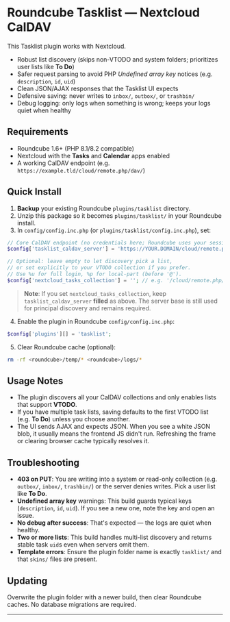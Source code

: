 # Roundcube Tasklist — Nextcloud CalDAV

This Tasklist plugin works with Nextcloud.

- Robust list discovery (skips non-VTODO and system folders; prioritizes user lists like **To Do**)
- Safer request parsing to avoid PHP *Undefined array key* notices (e.g. `description`, `id`, `uid`)
- Clean JSON/AJAX responses that the Tasklist UI expects
- Defensive saving: never writes to `inbox/`, `outbox/`, or `trashbin/`
- Debug logging: only logs when something is wrong; keeps your logs quiet when healthy

## Requirements

- Roundcube 1.6+ (PHP 8.1/8.2 compatible)
- Nextcloud with the **Tasks** and **Calendar** apps enabled
- A working CalDAV endpoint (e.g. `https://example.tld/cloud/remote.php/dav/`)

## Quick Install

1. **Backup** your existing Roundcube `plugins/tasklist` directory.
2. Unzip this package so it becomes `plugins/tasklist/` in your Roundcube install.
3. In `config/config.inc.php` (or `plugins/tasklist/config.inc.php`), set:

```php
// Core CalDAV endpoint (no credentials here; Roundcube uses your session)
$config['tasklist_caldav_server'] = 'https://YOUR.DOMAIN/cloud/remote.php/dav/';

// Optional: leave empty to let discovery pick a list,
// or set explicitly to your VTODO collection if you prefer.
// Use %u for full login, %p for local-part (before '@').
$config['nextcloud_tasks_collection'] = ''; // e.g. '/cloud/remote.php/dav/calendars/%u/e2ea7342.../'
```

> **Note**: If you set `nextcloud_tasks_collection`, keep `tasklist_caldav_server` **filled** as above.
> The server base is still used for principal discovery and remains required.

4. Enable the plugin in Roundcube `config/config.inc.php`:

```php
$config['plugins'][] = 'tasklist';
```

5. Clear Roundcube cache (optional):

```bash
rm -rf <roundcube>/temp/* <roundcube>/logs/*
```

## Usage Notes

- The plugin discovers all your CalDAV collections and only enables lists that support **VTODO**.
- If you have multiple task lists, saving defaults to the first VTODO list (e.g. **To Do**) unless you choose another.
- The UI sends AJAX and expects JSON. When you see a white JSON blob, it usually means the frontend JS didn't run.
  Refreshing the frame or clearing browser cache typically resolves it.

## Troubleshooting

- **403 on PUT**: You are writing into a system or read-only collection (e.g. `outbox/`, `inbox/`, `trashbin/`) or the server denies writes. Pick a user list like **To Do**.
- **Undefined array key** warnings: This build guards typical keys (`description`, `id`, `uid`). If you see a new one, note the key and open an issue.
- **No debug after success**: That's expected — the logs are quiet when healthy.
- **Two or more lists**: This build handles multi-list discovery and returns stable task `uid`s even when servers omit them.
- **Template errors**: Ensure the plugin folder name is exactly `tasklist/` and that `skins/` files are present.

## Updating

Overwrite the plugin folder with a newer build, then clear Roundcube caches. No database migrations are required.

---

